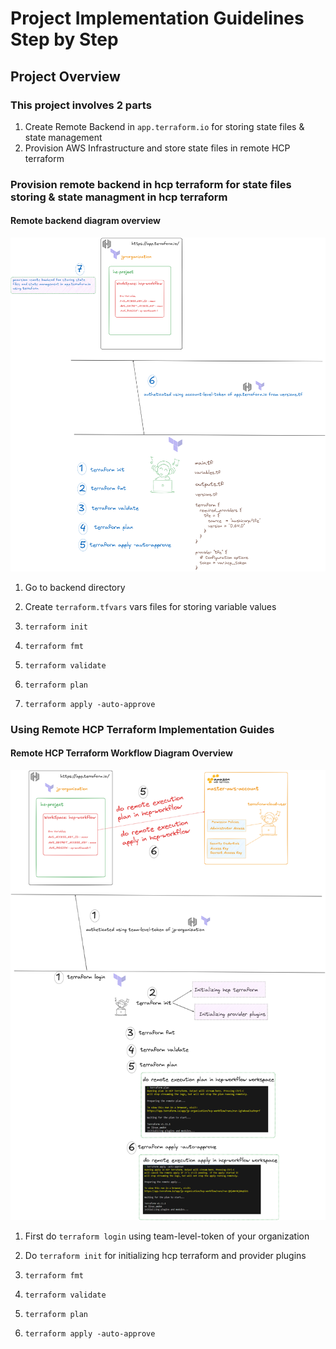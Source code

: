 # Project Implementation Guidelines Step by Step

## Project Overview

### This project involves 2 parts

1. Create Remote Backend in `app.terraform.io` for storing state files & state management
2. Provision AWS Infrastructure and store state files in remote HCP terraform

### Provision remote backend in hcp terraform for state files storing & state managment in hcp terraform

#### Remote backend diagram overview

![alt text](./images/01.png)

1. Go to backend directory

2. Create `terraform.tfvars` vars files for storing variable values

3. `terraform init` 

4. `terraform fmt`

5. `terraform validate`

6. `terraform plan`

7. `terraform apply -auto-approve`

### Using Remote HCP Terraform Implementation Guides

#### Remote HCP Terraform Workflow Diagram Overview

![alt text](./images/02.png)

1. First do `terraform login` using team-level-token of your organization

2. Do `terraform init` for initializing hcp terraform and provider plugins

3. `terraform fmt`

4. `terraform validate`

5. `terraform plan` 

6. `terraform apply -auto-approve`

